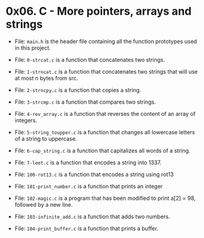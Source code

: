 # 0x06. C - More pointers, arrays and strings

- File: `main.h` is the header file containing all the function prototypes used in this project.

- File: `0-strcat.c` is a function that concatenates two strings.

- File: `1-strncat.c` is a function that concatenates two strings that will use at most n bytes from src.

- File: `2-strncpy.c` is a function that copies a string.

- File: `3-strcmp.c` is a function that compares two strings.

- File: `4-rev_array.c` is a function that reverses the content of an array of integers.

- File: `5-string_toupper.c` is a function that changes all lowercase letters of a string to uppercase.

- File: `6-cap_string.c` is a function that capitalizes all words of a string.

- File: `7-leet.c` is a function that encodes a string into 1337.

- File: `100-rot13.c` is a function that encodes a string using rot13

- File: `101-print_number.c` is a function that prints an integer

- File: `102-magic.c` is a program that has been modified to print a[2] = 98, followed by a new line.

- File: `103-infinite_add.c` is a function that adds two numbers.

- File: `104-print_buffer.c` is a function that prints a buffer.
